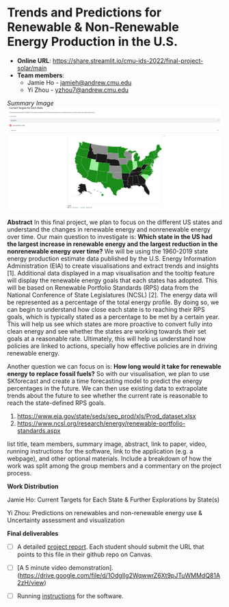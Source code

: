 # Trends and Predictions for Renewable & Non-Renewable Energy Production in the U.S.

* **Online URL**: https://share.streamlit.io/cmu-ids-2022/final-project-solar/main
* **Team members**:
  * Jamie Ho - jamieh@andrew.cmu.edu
  * Yi Zhou - yzhou7@andrew.cmu.edu
 
 <em>Summary Image</em>
![alt_text](https://github.com/CMU-IDS-2022/final-project-solar/blob/3f7f646d2cd17d6be5c69e1d73a972b50c904e23/Images/summary.png)
 
 **Abstract**
In this final project, we plan to focus on the different US states and understand the changes in renewable energy and nonrenewable energy over time. Our main question to investigate is: **Which state in the US had the largest increase in renewable energy and the largest reduction in the nonrenewable energy over time?** We will be using the 1960-2019 state energy production estimate data published by the U.S. Energy Information Administration (EIA) to create visualisations and extract trends and insights [1]. Additional data displayed in a map visualisation and the tooltip feature will display the renewable energy goals that each states has adopted. This will be based on Renewable Portfolio Standards (RPS) data from the National Conference of State Legislatures (NCSL) [2]. The energy data will be represented as a percentage of the total energy profile. By doing so, we can begin to understand how close each state is to reaching their RPS goals, which is typically stated as a percentage to be met by a certain year. This will help us see which states are more proactive to convert fully into clean energy and see whether the states are working towards their set goals at a reasonable rate. Ultimately, this will help us understand how policies are linked to actions, specially how effective policies are in driving renewable energy.

Another question we can focus on is: **How long would it take for renewable energy to replace fossil fuels?** So with our visualisation, we plan to use SKforecast and create a time forecasting model to predict the energy percentages in the future. We can then use existing data to extrapolate trends about the future to see whether the current rate is reasonable to reach the state-defined RPS goals.

1. https://www.eia.gov/state/seds/sep_prod/xls/Prod_dataset.xlsx
2. https://www.ncsl.org/research/energy/renewable-portfolio-standards.aspx


 list title, team members, summary image, abstract, link to paper, video, running instructions for the software, link to the application (e.g. a webpage), and other optional materials. Include a breakdown of how the work was split among the group members and a commentary on the project process.

 **Work Distribution**

Jamie Ho: Current Targets for Each State & Further Explorations by State(s)

Yi Zhou: Predictions on renewables and non-renewable energy use & Uncertainty assessment and visualization


**Final deliverables**

- [ ] A detailed [project report](Report.md).  Each student should submit the URL that points to this file in their github repo on Canvas.
- [ ] [A 5 minute video demonstration]. (https://drive.google.com/file/d/1OdglIg2WqwwrZ6Xt9pJTuWMMdQ81A2zH/view)
- [ ] Running [instructions](requirements.txt) for the software. 


